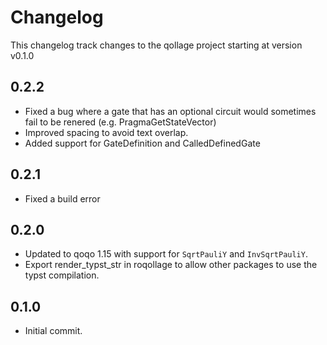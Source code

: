 # Changelog

This changelog track changes to the qollage project starting at version v0.1.0

## 0.2.2

* Fixed a bug where a gate that has an optional circuit would sometimes fail to be renered (e.g. PragmaGetStateVector)
* Improved spacing to avoid text overlap.
* Added support for GateDefinition and CalledDefinedGate

## 0.2.1

* Fixed a build error

## 0.2.0

* Updated to qoqo 1.15 with support for `SqrtPauliY` and `InvSqrtPauliY`.
* Export render_typst_str in roqollage to allow other packages to use the typst compilation.

## 0.1.0

* Initial commit.
